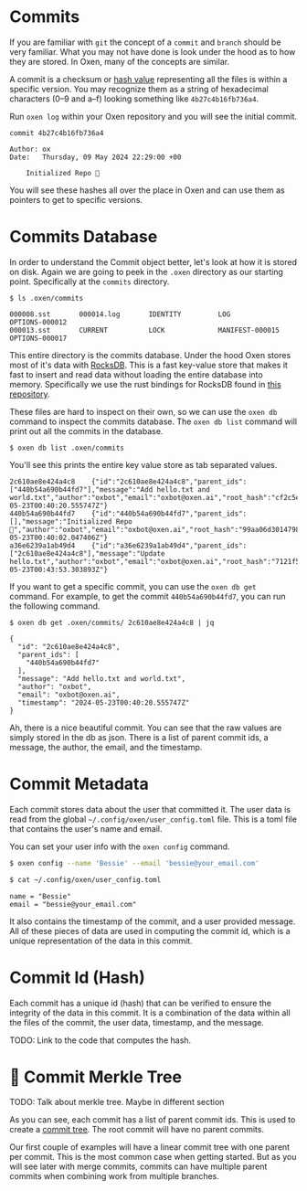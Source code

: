 # Commits

If you are familiar with `git` the concept of a `commit` and `branch` should be very familiar. What you may not have done is look under the hood as to how they are stored. In Oxen, many of the concepts are similar.

A commit is a checksum or [hash value](optimizations/hashing.md) representing all the files is within a specific version. You may recognize them as a string of hexadecimal characters  (0–9 and a–f) looking something like `4b27c4b16fb736a4`.

Run `oxen log` within your Oxen repository and you will see the initial commit.

```
commit 4b27c4b16fb736a4

Author: ox
Date:   Thursday, 09 May 2024 22:29:00 +00

    Initialized Repo 🐂
```

You will see these hashes all over the place in Oxen and can use them as pointers to get to specific versions.

# Commits Database

In order to understand the Commit object better, let's look at how it is stored on disk. Again we are going to peek in the `.oxen` directory as our starting point. Specifically at the `commits` directory.

```
$ ls .oxen/commits

000008.sst       000014.log       IDENTITY         LOG              OPTIONS-000012
000013.sst       CURRENT          LOCK             MANIFEST-000015  OPTIONS-000017
```

This entire directory is the commits database. Under the hood Oxen stores most of it's data with [RocksDB](https://rocksdb.org/). This is a fast key-value store that makes it fast to insert and read data without loading the entire database into memory. Specifically we use the rust bindings for RocksDB found in [this repository](https://docs.rs/rocksdb/latest/rocksdb/).

These files are hard to inspect on their own, so we can use the `oxen db` command to inspect the commits database. The `oxen db list` command will print out all the commits in the database.

```
$ oxen db list .oxen/commits
```

You'll see this prints the entire key value store as tab separated values.

```
2c610ae8e424a4c8	{"id":"2c610ae8e424a4c8","parent_ids":["440b54a690b44fd7"],"message":"Add hello.txt and world.txt","author":"oxbot","email":"oxbot@oxen.ai","root_hash":"cf2c5e5f057b589230654260d07fa7c3","timestamp":"2024-05-23T00:40:20.555747Z"}
440b54a690b44fd7	{"id":"440b54a690b44fd7","parent_ids":[],"message":"Initialized Repo 🐂","author":"oxbot","email":"oxbot@oxen.ai","root_hash":"99aa06d3014798d86001c324468d497f","timestamp":"2024-05-23T00:40:02.047406Z"}
a36e6239a1ab49d4	{"id":"a36e6239a1ab49d4","parent_ids":["2c610ae8e424a4c8"],"message":"Update hello.txt","author":"oxbot","email":"oxbot@oxen.ai","root_hash":"7121f5302a90ea338f129ca169a39739","timestamp":"2024-05-23T00:43:53.303893Z"}
```

If you want to get a specific commit, you can use the `oxen db get` command. For example, to get the commit `440b54a690b44fd7`, you can run the following command.

```
$ oxen db get .oxen/commits/ 2c610ae8e424a4c8 | jq
```

```
{
  "id": "2c610ae8e424a4c8",
  "parent_ids": [
    "440b54a690b44fd7"
  ],
  "message": "Add hello.txt and world.txt",
  "author": "oxbot",
  "email": "oxbot@oxen.ai",
  "timestamp": "2024-05-23T00:40:20.555747Z"
}
```

Ah, there is a nice beautiful commit. You can see that the raw values are simply stored in the db as json. There is a list of parent commit ids, a message, the author, the email, and the timestamp.

# Commit Metadata

Each commit stores data about the user that committed it. The user data is read from the global `~/.config/oxen/user_config.toml` file. This is a toml file that contains the user's name and email.

You can set your user info with the `oxen config` command.

```bash
$ oxen config --name 'Bessie' --email 'bessie@your_email.com'
```

```bash
$ cat ~/.config/oxen/user_config.toml
```

```
name = "Bessie"
email = "bessie@your_email.com"
```

It also contains the timestamp of the commit, and a user provided message. All of these pieces of data are used in computing the commit id, which is a unique representation of the data in this commit.

# Commit Id (Hash)

Each commit has a unique id (hash) that can be verified to ensure the integrity of the data in this commit. It is a combination of the data within all the files of the commit, the user data, timestamp, and the message.

TODO: Link to the code that computes the hash.

# 🌲 Commit Merkle Tree

TODO: Talk about merkle tree. Maybe in different section

As you can see, each commit has a list of parent commit ids. This is used to create a [commit tree](https://en.wikipedia.org/wiki/Commit_tree). The root commit will have no parent commits.

Our first couple of examples will have a linear commit tree with one parent per commit. This is the most common case when getting started. But as you will see later with merge commits, commits can have multiple parent commits when combining work from multiple branches.
